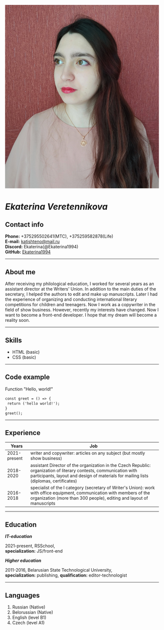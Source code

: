![myPhoto](img/myPhoto.jpg 'My photo')

# _Ekaterina Veretennikova_

## Contact info

**Phone:** +375295502641(MTC), +375259582878(Life)  
**E-mail:** katishteno@mail.ru  
**Discord:** Ekaterina(@Ekaterina1994)  
**GitHub:** [Ekaterina1994](https://github.com/Ekaterina1994)

---

## About me

After receiving my philological education, I worked for several years as an assistant director at the Writers' Union. In addition to the main duties of the secretary, I helped the authors to edit and make up manuscripts.
Later I had the experience of organizing and conducting international literary competitions for children and teenagers.
Now I work as a copywriter in the field of show business. However, recently my interests have changed. Now I want to become a front-end developer. I hope that my dream will become a reality soon.

---

## Skills

-   HTML (basic)
-   CSS (basic)

---

## Code example

Function "Hello, world!"

```
const greet = () => {
 return ('hello world!');
}
greet();
```

---

## Experience

| **Years**    | **Job**                                                                                                                                                                                                     |
| ------------ | ----------------------------------------------------------------------------------------------------------------------------------------------------------------------------------------------------------- |
| 2021-present | writer and copywriter: articles on any subject (but mostly show business)                                                                                                                                   |
| 2018-2020    | assistant Director of the organization in the Czech Republic: organization of literary contests, communication with participants, layout and design of materials for mailing lists (diplomas, certificates) |
| 2016-2018    | specialist of the I category (secretary of Writer's Union): work with office equipment, communication with members of the organization (more than 300 people), editing and layout of manuscripts            |

---

## Education

**_IT-education_**

2021-present, RSSchool,  
**specialization:** JS/front-end

**_Higher education_**

2011-2016, Belarusian State Technological University,  
**specialization:** publishing, **qualification:** editor-technologist

---

## Languages

1. Russian (Native)
2. Belorussian (Native)
3. English (level B1)
4. Czech (level A1)

